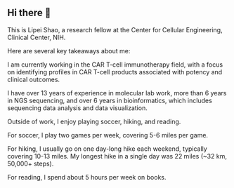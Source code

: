 ## Hi there 👋
This is Lipei Shao, a research fellow at the Center for Cellular Engineering, Clinical Center, NIH.

Here are several key takeaways about me:

I am currently working in the CAR T-cell immunotherapy field, with a focus on identifying profiles in CAR T-cell products associated with potency and clinical outcomes.

I have over 13 years of experience in molecular lab work, more than 6 years in NGS sequencing, and over 6 years in bioinformatics, which includes sequencing data analysis and data visualization.

Outside of work, I enjoy playing soccer, hiking, and reading.

For soccer, I play two games per week, covering 5-6 miles per game.

For hiking, I usually go on one day-long hike each weekend, typically covering 10-13 miles. My longest hike in a single day was 22 miles (~32 km, 50,000+ steps).

For reading, I spend about 5 hours per week on books.

